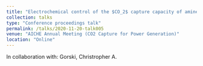 ```yaml
---
title: "Electrochemical control of the $CO_2$ capture capacity of amine sorbents using Cu(II)/Cu(I) redox chemistry"
collection: talks
type: "Conference proceedings talk"
permalink: /talks/2020-11-20-talk005
venue: "AICHE Annual Meeting (CO2 Capture for Power Generation)"
location: "Online"
---
```

In collaboration with:  Gorski, Christropher A.


